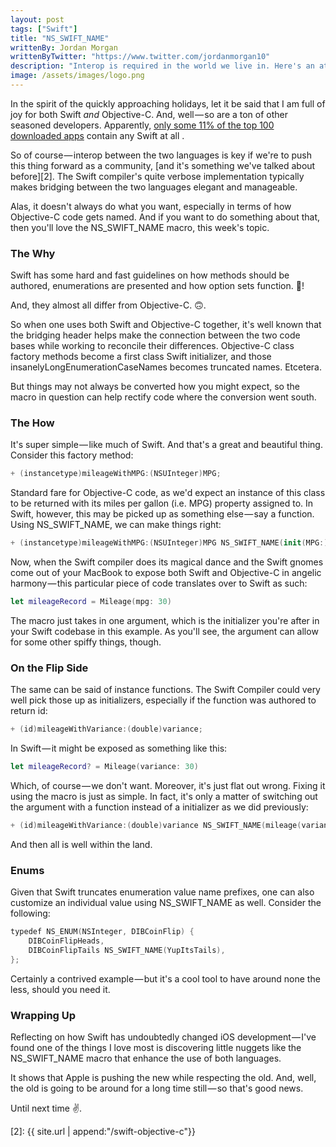 ```yaml
---
layout: post
tags: ["Swift"]
title: "NS_SWIFT_NAME"
writtenBy: Jordan Morgan
writtenByTwitter: "https://www.twitter.com/jordanmorgan10"
description: "Interop is required in the world we live in. Here's an attribute in Swift that can help make things easier."
image: /assets/images/logo.png
---
```

In the spirit of the quickly approaching holidays, let it be said that I am full of joy for both Swift _and_ Objective-C. And, well — so are a ton of other seasoned developers. Apparently, [only some 11% of the top 100 downloaded apps][1] contain any Swift at all .

So of course — interop between the two languages is key if we're to push this thing forward as a community, [and it's something we've talked about before][2]. The Swift compiler's quite verbose implementation typically makes bridging between the two languages elegant and manageable.

Alas, it doesn't always do what you want, especially in terms of how Objective-C code gets named. And if you want to do something about that, then you'll love the NS_SWIFT_NAME macro, this week's topic.

### The Why

Swift has some hard and fast guidelines on how methods should be authored, enumerations are presented and how option sets function. 💯!

And, they almost all differ from Objective-C. 🙃.

So when one uses both Swift and Objective-C together, it's well known that the bridging header helps make the connection between the two code bases while working to reconcile their differences. Objective-C class factory methods become a first class Swift initializer, and those insanelyLongEnumerationCaseNames becomes truncated names. Etcetera.

But things may not always be converted how you might expect, so the macro in question can help rectify code where the conversion went south.

### The How

It's super simple — like much of Swift. And that's a great and beautiful thing. Consider this factory method:
```swift
+ (instancetype)mileageWithMPG:(NSUInteger)MPG;
```
Standard fare for Objective-C code, as we'd expect an instance of this class to be returned with its miles per gallon (i.e. MPG) property assigned to. In Swift, however, this may be picked up as something else — say a function. Using NS_SWIFT_NAME, we can make things right:
```swift
+ (instancetype)mileageWithMPG:(NSUInteger)MPG NS_SWIFT_NAME(init(MPG:));
```
Now, when the Swift compiler does its magical dance and the Swift gnomes come out of your MacBook to expose both Swift and Objective-C in angelic harmony — this particular piece of code translates over to Swift as such:
```swift
let mileageRecord = Mileage(mpg: 30)
```
The macro just takes in one argument, which is the initializer you're after in your Swift codebase in this example. As you'll see, the argument can allow for some other spiffy things, though.

### On the Flip Side

The same can be said of instance functions. The Swift Compiler could very well pick those up as initializers, especially if the function was authored to return id:
```swift
+ (id)mileageWithVariance:(double)variance;
```
In Swift — it might be exposed as something like this:
```swift
let mileageRecord? = Mileage(variance: 30)
```
Which, of course — we don't want. Moreover, it's just flat out wrong. Fixing it using the macro is just as simple. In fact, it's only a matter of switching out the argument with a function instead of a initializer as we did previously:
```swift
+ (id)mileageWithVariance:(double)variance NS_SWIFT_NAME(mileage(variance:));
```
And then all is well within the land.

### Enums

Given that Swift truncates enumeration value name prefixes, one can also customize an individual value using NS_SWIFT_NAME as well. Consider the following:
```swift
typedef NS_ENUM(NSInteger, DIBCoinFlip) {  
    DIBCoinFlipHeads,  
    DIBCoinFlipTails NS_SWIFT_NAME(YupItsTails),  
};
```
Certainly a contrived example — but it's a cool tool to have around none the less, should you need it.

### Wrapping Up

Reflecting on how Swift has undoubtedly changed iOS development — I've found one of the things I love most is discovering little nuggets like the NS_SWIFT_NAME macro that enhance the use of both languages.

It shows that Apple is pushing the new while respecting the old. And, well, the old is going to be around for a long time still — so that's good news.

Until next time ✌️.

[1]: https://medium.com/@ryanolsonk/are-the-top-apps-using-swift-42e880e7727f#.af595pf7u
[2]: {{ site.url | append:"/swift-objective-c"}}

